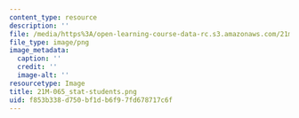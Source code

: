```yaml
---
content_type: resource
description: ''
file: /media/https%3A/open-learning-course-data-rc.s3.amazonaws.com/21m-065-introduction-to-musical-composition-spring-2014/f853b338d750bf1db6f97fd678717c6f_21M-065_stat-students.png
file_type: image/png
image_metadata:
  caption: ''
  credit: ''
  image-alt: ''
resourcetype: Image
title: 21M-065_stat-students.png
uid: f853b338-d750-bf1d-b6f9-7fd678717c6f
---
```

